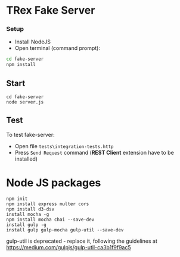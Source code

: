 # TRex Fake Server

### Setup

* Install NodeJS
* Open terminal (command prompt):
```sh
cd fake-server
npm install
```

## Start

```
cd fake-server
node server.js
```

## Test

To test fake-server:

- Open file `tests\integration-tests.http`
- Press `Send Request` command (**REST Client** extension have to be installed)

# Node JS packages

```
npm init
npm install express multer cors
npm install d3-dsv
install mocha -g
npm install mocha chai --save-dev 
install gulp -g
install gulp gulp-mocha gulp-util --save-dev 
```

gulp-util is deprecated - replace it, following the guidelines at https://medium.com/gulpjs/gulp-util-ca3b1f9f9ac5